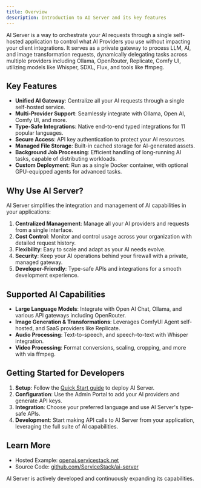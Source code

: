 ```yaml
---
title: Overview
description: Introduction to AI Server and its key features
---
```


AI Server is a way to orchestrate your AI requests through a single self-hosted application to control what AI Providers you use without impacting your client integrations. It serves as a private gateway to process LLM, AI, and image transformation requests, dynamically delegating tasks across multiple providers including Ollama, OpenRouter, Replicate, Comfy UI, utilizing models like Whisper, SDXL, Flux, and tools like ffmpeg.

## Key Features

- **Unified AI Gateway**: Centralize all your AI requests through a single self-hosted service.
- **Multi-Provider Support**: Seamlessly integrate with Ollama, Open AI, Comfy UI, and more.
- **Type-Safe Integrations**: Native end-to-end typed integrations for 11 popular languages.
- **Secure Access**: API key authentication to protect your AI resources.
- **Managed File Storage**: Built-in cached storage for AI-generated assets.
- **Background Job Processing**: Efficient handling of long-running AI tasks, capable of distributing workloads.
- **Custom Deployment**: Run as a single Docker container, with optional GPU-equipped agents for advanced tasks.

## Why Use AI Server?

AI Server simplifies the integration and management of AI capabilities in your applications:

1. **Centralized Management**: Manage all your AI providers and requests from a single interface.
2. **Cost Control**: Monitor and control usage across your organization with detailed request history.
3. **Flexibility**: Easy to scale and adapt as your AI needs evolve.
4. **Security**: Keep your AI operations behind your firewall with a private, managed gateway.
5. **Developer-Friendly**: Type-safe APIs and integrations for a smooth development experience.

## Supported AI Capabilities

- **Large Language Models**: Integrate with Open AI Chat, Ollama, and various API gateways including OpenRouter.
- **Image Generation & Transformations**: Leverages ComfyUI Agent self-hosted, and SaaS providers like Replicate.
- **Audio Processing**: Text-to-speech, and speech-to-text with Whisper integration.
- **Video Processing**: Format conversions, scaling, cropping, and more with via ffmpeg.

## Getting Started for Developers

1. **Setup**: Follow the [Quick Start guide](/ai-server/install) to deploy AI Server.
2. **Configuration**: Use the Admin Portal to add your AI providers and generate API keys.
3. **Integration**: Choose your preferred language and use AI Server's type-safe APIs.
4. **Development**: Start making API calls to AI Server from your application, leveraging the full suite of AI capabilities.

## Learn More

- Hosted Example: [openai.servicestack.net](https://openai.servicestack.net)
- Source Code: [github.com/ServiceStack/ai-server](https://github.com/ServiceStack/ai-server)

AI Server is actively developed and continuously expanding its capabilities.